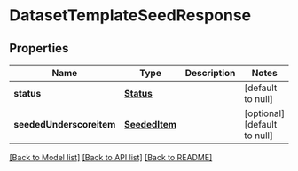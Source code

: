 # DatasetTemplateSeedResponse

## Properties
Name | Type | Description | Notes
------------ | ------------- | ------------- | -------------
**status** | [**Status**](Status.md) |  | [default to null]
**seededUnderscoreitem** | [**SeededItem**](SeededItem.md) |  | [optional] [default to null]

[[Back to Model list]](../README.md#documentation-for-models) [[Back to API list]](../README.md#documentation-for-api-endpoints) [[Back to README]](../README.md)


